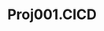 ---
title: Proj001.CICD
emoji: 📊
colorFrom: green
colorTo: blue
sdk: gradio
sdk_version: 5.44.1
app_file: app.py
pinned: false
license: mit
short_description: Proj001.CICD
---